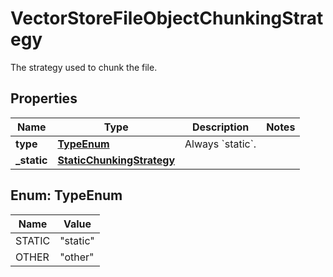 

# VectorStoreFileObjectChunkingStrategy

The strategy used to chunk the file.

## Properties

| Name | Type | Description | Notes |
|------------ | ------------- | ------------- | -------------|
|**type** | [**TypeEnum**](#TypeEnum) | Always &#x60;static&#x60;. |  |
|**_static** | [**StaticChunkingStrategy**](StaticChunkingStrategy.md) |  |  |



## Enum: TypeEnum

| Name | Value |
|---- | -----|
| STATIC | &quot;static&quot; |
| OTHER | &quot;other&quot; |




